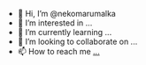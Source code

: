 - 👋 Hi, I’m @nekomarumalka
- 👀 I’m interested in ...
- 🌱 I’m currently learning ...
- 💞️ I’m looking to collaborate on ...
- 📫 How to reach me [...](https://twitter.com/nekomarumalka)
<!---
nekomarumalka/nekomarumalka is a ✨ special ✨ repository because its `README.md` (this file) appears on your GitHub profile.
You can click the Preview link to take a look at your changes.
--->
